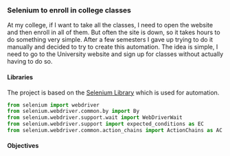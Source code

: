 ### Selenium to enroll in college classes
At my college, if I want to take all the classes, I need to open the website and then enroll in all of them. But often the site is down, so it takes hours to do something very simple. After a few semesters I gave up trying to do it manually and decided to try to create this automation. The idea is simple, I need to go to the University website and sign up for classes without actually having to do so.
#### Libraries
The project is based on the [Selenium Library](https://www.selenium.dev/pt-br/documentation/) which is used for automation.
```python
from selenium import webdriver
from selenium.webdriver.common.by import By
from selenium.webdriver.support.wait import WebDriverWait
from selenium.webdriver.support import expected_conditions as EC
from selenium.webdriver.common.action_chains import ActionChains as AC
```
#### Objectives
